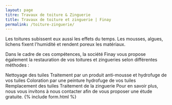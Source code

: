 ```yaml
---
layout: page
titre: Travaux de toiture & Zinguerie
title: Travaux de toiture et zinguerie | Finay
permalink: /toiture-zinguerie/
---
```

Les toitures subissent eux aussi les effets du temps. Les mousses, algues, lichens fixent l'humidité et rendent poreux les matériaux.

Dans le cadre de ces compétences, la société Finay vous propose également la restauration de vos toitures et zingueries selon différentes méthodes :



Nettoyage des tuiles
Traitement par un produit anti-mousse et  hydrofuge de vos tuiles
Coloration par une peinture hydrofuge de vos tuiles
Remplacement des tuiles
Traitement de la zinguerie
Pour en savoir plus, nous vous invitons à nous contacter afin de vous proposer une étude gratuite.
{% include form.html %}
